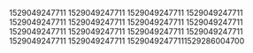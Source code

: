1529049247711
1529049247711
1529049247711
1529049247711
1529049247711
1529049247711
1529049247711
1529049247711
1529049247711
1529049247711
1529049247711
1529049247711
1529049247711
1529049247711
15290492477111529286004700